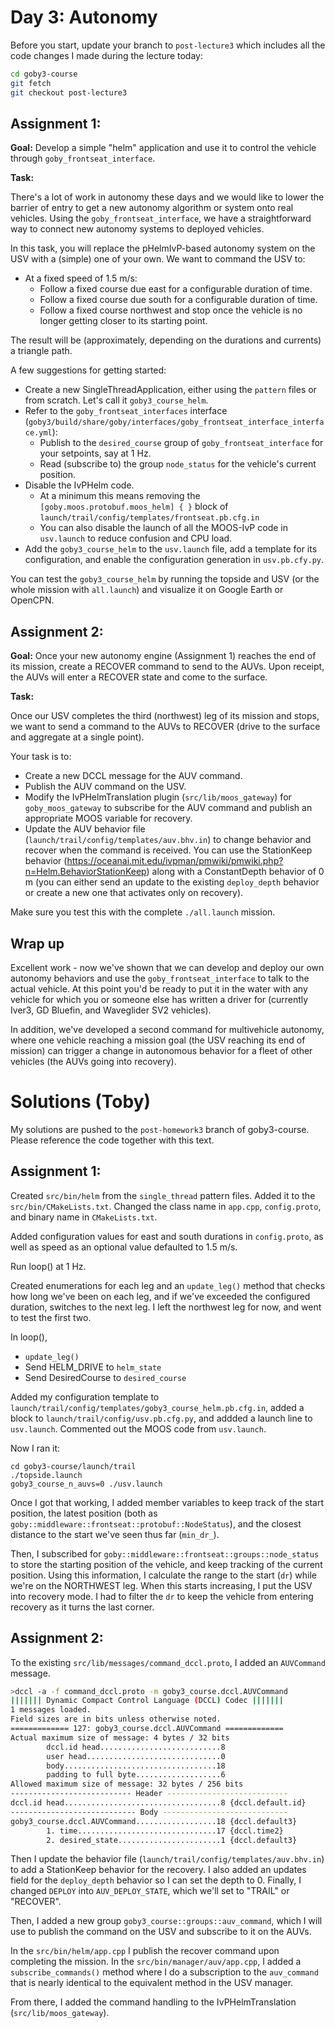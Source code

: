 # Day 3: Autonomy

Before you start, update your branch to 
`post-lecture3` which includes all the code changes I made during the lecture today:

```bash
cd goby3-course
git fetch
git checkout post-lecture3
```

## Assignment 1: 
**Goal:**  Develop a simple "helm" application and use it to control the vehicle through `goby_frontseat_interface`.

**Task:**

There's a lot of work in autonomy these days and we would like to lower the barrier of entry to get a new autonomy algorithm or system onto real vehicles. Using the `goby_frontseat_interface`, we have a straightforward way to connect new autonomy systems to deployed vehicles.

In this task, you will replace the pHelmIvP-based autonomy system on the USV with a (simple) one of your own. We want to command the USV to:

- At a fixed speed of 1.5 m/s:
  - Follow a fixed course due east for a configurable duration of time.
  - Follow a fixed course due south for a configurable duration of time.
  - Follow a fixed course northwest and stop once the vehicle is no longer getting closer to its starting point.

The result will be (approximately, depending on the durations and currents) a triangle path.

A few suggestions for getting started:

- Create a new SingleThreadApplication, either using the `pattern` files or from scratch. Let's call it `goby3_course_helm`.
- Refer to the `goby_frontseat_interfaces` interface (`goby3/build/share/goby/interfaces/goby_frontseat_interface_interface.yml`):
  - Publish to the `desired_course` group of `goby_frontseat_interface` for your setpoints, say at 1 Hz.
  - Read (subscribe to) the group `node_status` for the vehicle's current position.
- Disable the IvPHelm code. 
  - At a minimum this means removing the `[goby.moos.protobuf.moos_helm] { }` block of `launch/trail/config/templates/frontseat.pb.cfg.in`
  - You can also disable the launch of all the MOOS-IvP code in `usv.launch` to reduce confusion and CPU load.
- Add the `goby3_course_helm` to the `usv.launch` file, add a template for its configuration, and enable the configuration generation in `usv.pb.cfy.py`.

You can test the `goby3_course_helm` by running the topside and USV (or the whole mission with `all.launch`) and visualize it on Google Earth or OpenCPN.

## Assignment 2: 

**Goal:** Once your new autonomy engine (Assignment 1) reaches the end of its mission, create a RECOVER command to send to the AUVs. Upon receipt, the AUVs will enter a RECOVER state and come to the surface.

**Task:**

Once our USV completes the third (northwest) leg of its mission and stops, we want to send a command to the AUVs to RECOVER (drive to the surface and aggregate at a single point). 

Your task is to:

- Create a new DCCL message for the AUV command.
- Publish the AUV command on the USV.
- Modify the IvPHelmTranslation plugin (`src/lib/moos_gateway`) for `goby_moos_gateway` to subscribe for the AUV command and publish an appropriate MOOS variable for recovery.
- Update the AUV behavior file (`launch/trail/config/templates/auv.bhv.in`) to change behavior and recover when the command is received. You can use the StationKeep behavior (<https://oceanai.mit.edu/ivpman/pmwiki/pmwiki.php?n=Helm.BehaviorStationKeep>) along with a ConstantDepth behavior of 0 m (you can either send an update to the existing `deploy_depth` behavior or create a new one that activates only on recovery).  

Make sure you test this with the complete `./all.launch` mission.

## Wrap up

Excellent work - now we've shown that we can develop and deploy our own autonomy behaviors and use the `goby_frontseat_interface` to talk to the actual vehicle. At this point you'd be ready to put it in the water with any vehicle for which you or someone else has written a driver for (currently Iver3, GD Bluefin, and Waveglider SV2 vehicles). 

In addition, we've developed a second command for multivehicle autonomy, where one vehicle reaching a mission goal (the USV reaching its end of mission) can trigger a change in autonomous behavior for a fleet of other vehicles (the AUVs going into recovery).


# Solutions (Toby)

My solutions are pushed to the `post-homework3` branch of goby3-course. Please reference the code together with this text.

## Assignment 1: 

Created `src/bin/helm` from the `single_thread` pattern files. Added it to the `src/bin/CMakeLists.txt`. Changed the class name in `app.cpp`, `config.proto`, and binary name in `CMakeLists.txt`.

Added configuration values for east and south durations in `config.proto`, as well as speed as an optional value defaulted to 1.5 m/s. 

Run loop() at 1 Hz.

Created enumerations for each leg and an `update_leg()` method that checks how long we've been on each leg, and if we've exceeded the configured duration, switches to the next leg. I left the northwest leg for now, and went to test the first two.

In loop(), 
  - `update_leg()`
  - Send HELM_DRIVE to `helm_state`
  - Send DesiredCourse to `desired_course`

Added my configuration template to `launch/trail/config/templates/goby3_course_helm.pb.cfg.in`, added a block to `launch/trail/config/usv.pb.cfg.py`, and addded a launch line to `usv.launch`. Commented out the MOOS code from `usv.launch`.

Now I ran it:

```
cd goby3-course/launch/trail
./topside.launch
goby3_course_n_auvs=0 ./usv.launch
```

Once I got that working, I added member variables to keep track of the start position, the latest position (both as `goby::middleware::frontseat::protobuf::NodeStatus`), and the closest distance to the start we've seen thus far (`min_dr_`). 

Then, I subscribed for `goby::middleware::frontseat::groups::node_status` to store the starting position of the vehicle, and keep tracking of the current position. Using this information, I calculate the range to the start (`dr`) while we're on the NORTHWEST leg. When this starts increasing, I put the USV into recovery mode. I had to filter the `dr` to keep the vehicle from entering recovery as it turns the last corner.

## Assignment 2: 

To the existing `src/lib/messages/command_dccl.proto`, I added an `AUVCommand` message.

```bash
>dccl -a -f command_dccl.proto -m goby3_course.dccl.AUVCommand
||||||| Dynamic Compact Control Language (DCCL) Codec |||||||
1 messages loaded.
Field sizes are in bits unless otherwise noted.
============= 127: goby3_course.dccl.AUVCommand =============
Actual maximum size of message: 4 bytes / 32 bits
        dccl.id head...........................8
        user head..............................0
        body..................................18
        padding to full byte...................6
Allowed maximum size of message: 32 bytes / 256 bits
--------------------------- Header ---------------------------
dccl.id head...................................8 {dccl.default.id}
---------------------------- Body ----------------------------
goby3_course.dccl.AUVCommand..................18 {dccl.default3}
        1. time...............................17 {dccl.time2}
        2. desired_state.......................1 {dccl.default3}
```

Then I update the behavior file (`launch/trail/config/templates/auv.bhv.in`) to add a StationKeep behavior for the recovery. I also added an updates field for the `deploy_depth` behavior so I can set the depth to 0. Finally, I changed `DEPLOY` into `AUV_DEPLOY_STATE`, which we'll set to "TRAIL" or "RECOVER".

Then, I added a new group `goby3_course::groups::auv_command`, which I will use to publish the command on the USV and subscribe to it on the AUVs.

In the `src/bin/helm/app.cpp` I publish the recover command upon completing the mission. In the `src/bin/manager/auv/app.cpp`, I added a `subscribe_commands()` method where I do a subscription to the `auv_command` that is nearly identical to the equivalent method in the USV manager.

From there, I added the command handling to the IvPHelmTranslation (`src/lib/moos_gateway`).
